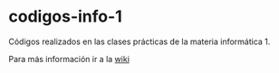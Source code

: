 # codigos-info-1
Códigos realizados en las clases prácticas de la materia informática 1.

Para más información ir a la [wiki](https://github.com/MartinNievas/codigos-info-1/wiki)
